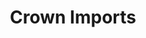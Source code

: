 ---
portfolio: crown
title:  "Crown Imports"
description: "Backgrounds for Modelo and Corona Beers POS materials, night club"
imgSrc: "../images/v3/crown/crown-4.jpg"
layout: port-h
set: crown
---